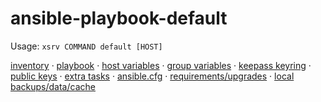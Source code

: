 # ansible-playbook-default

Usage: `xsrv COMMAND default [HOST]`

[inventory](inventory.yml) · [playbook](playbook.yml) · [host variables](host_vars/) · [group variables](group_vars/) · [keepass keyring](default.kdbx) · [public keys](public_keys/) · [extra tasks](playbooks/) · [ansible.cfg](playbooks/) · [requirements/upgrades](requirements.yml) · [local backups/data/cache](data/)

<!--
## Monitoring
insert netdata badges here
-->

<!-- ## Documentation -->
<!-- ![](diagram.png) Source ([Dia]((https://packages.debian.org/buster/dia)): [diagram.dia](diagram.dia) -->
<!-- - **Networking:** All IP addresses are static. There is a single network 192.168.0.0/24. Routing/NAT/firewall: [PFSENSE.md](PFSENSE.md) -->
<!-- - **Adding/removing/provisioning hosts: [PROXMOX.md](PROXMOX.md), [DEBIAN-SERVER-SETUP.md](DEBIAN-SERVER-SETUP.md), [NAMING.md](NAMING.md) -->
<!-- - **Workstations:** [WORKSTATION-DEBIAN.md](WORKSTATION-DEBIAN.md); [WORKSTATION-WINDOWS.md](WORKSTATION-WINDOWS.md) -->
<!-- - **Printers:** [PRINTERS.md](PRINTERS.md) -->
<!-- - **Phones:** [PHONES.md](PHONES.md) -->
<!-- - **Cameras:** [CAMERAS.md](CAMERAS.md) -->
<!-- - **Appliances:** [APPLIANCES.md](APPLIANCES.md) -->
<!-- - **Licenses: [LICENSES.md](LICENSES.md) -->
<!-- - **Maintenance:** [MAINTENANCE.md](MAINTENANCE.md) -->

